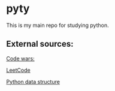 # pyty
This is my main repo for studying python.

## External sources:
[Code wars:](https://www.codewars.com)

[LeetCode](https://leetcode.com/problems)

[Python data structure](https://github.com/bfaure/Python3_Data_Structures)

